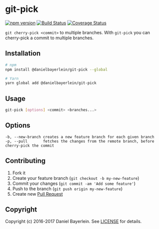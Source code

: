 # git-pick

[![npm version](https://badge.fury.io/js/%40danielbayerlein%2Fgit-pick.svg)](https://badge.fury.io/js/%40danielbayerlein%2Fgit-pick)
[![Build Status](https://travis-ci.org/danielbayerlein/git-pick.svg?branch=master)](https://travis-ci.org/danielbayerlein/git-pick)
[![Coverage Status](https://codecov.io/gh/danielbayerlein/git-pick/branch/master/graph/badge.svg)](https://codecov.io/gh/danielbayerlein/git-pick)


`git cherry-pick <commit>` to multiple branches.
With `git-pick` you can cherry-pick a commit to multiple branches.

## Installation

```bash
# npm
npm install @danielbayerlein/git-pick --global

# Yarn
yarn global add @danielbayerlein/git-pick
```

## Usage

```bash
git-pick [options] <commit> <branches...>
```

## Options
```
-b, --new-branch creates a new feature branch for each given branch
-p, --pull       fetches the changes from the remote branch, before cherry-pick the commit
```

## Contributing

1. Fork it
2. Create your feature branch (`git checkout -b my-new-feature`)
3. Commit your changes (`git commit -am 'Add some feature'`)
4. Push to the branch (`git push origin my-new-feature`)
5. Create new [Pull Request](../../pull/new/master)

## Copyright

Copyright (c) 2016-2017 Daniel Bayerlein. See [LICENSE](./LICENSE.md) for details.
